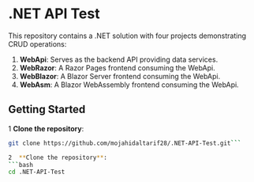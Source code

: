# .NET API Test

This repository contains a .NET solution with four projects demonstrating CRUD operations:

1. **WebApi**: Serves as the backend API providing data services.
2. **WebRazor**: A Razor Pages frontend consuming the WebApi.
3. **WebBlazor**: A Blazor Server frontend consuming the WebApi.
4. **WebAsm**: A Blazor WebAssembly frontend consuming the WebApi.

## Getting Started

1 **Clone the repository**:

   ```bash
   git clone https://github.com/mojahidaltarif28/.NET-API-Test.git``` 

2  **Clone the repository**:
  ```bash
   cd .NET-API-Test
